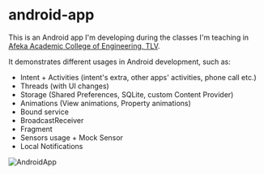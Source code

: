 # android-app

This is an Android app I'm developing during the classes I'm teaching in [Afeka Academic College of Engineering, TLV](http://english.afeka.ac.il/).

It demonstrates different usages in Android development, such as:
* Intent + Activities (intent's extra, other apps' activities, phone call etc.)
* Threads (with UI changes)
* Storage (Shared Preferences, SQLite, custom Content Provider)
* Animations (View animations, Property animations)
* Bound service
* BroadcastReceiver
* Fragment
* Sensors usage + Mock Sensor
* Local Notifications

![AndroidApp](https://dl.dropboxusercontent.com/u/23741087/MySharedFiles/gitAndroidAppPreview.png)
